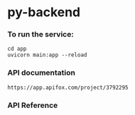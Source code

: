 # py-backend

### To run the service:
````
cd app
uvicorn main:app --reload
````
### API documentation
````
https://app.apifox.com/project/3792295
````
### API Reference